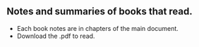## Notes and summaries of books that read.
- Each book notes are in chapters of the main document.
- Download the .pdf to read.
